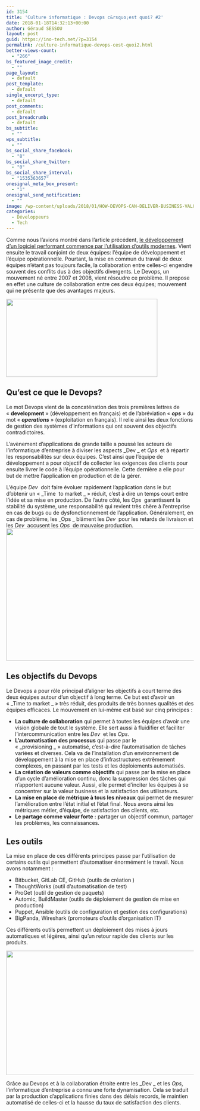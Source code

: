 ```yaml
---
id: 3154
title: 'Culture informatique : Devops c&rsquo;est quoi? #2'
date: 2018-01-18T14:32:13+00:00
author: Géraud SESSOU
layout: post
guid: https://ino-tech.net/?p=3154
permalink: /culture-informatique-devops-cest-quoi2.html
better-views-count:
  - "266"
bs_featured_image_credit:
  - ""
page_layout:
  - default
post_template:
  - default
single_excerpt_type:
  - default
post_comments:
  - default
post_breadcrumb:
  - default
bs_subtitle:
  - ""
wps_subtitle:
  - ""
bs_social_share_facebook:
  - "8"
bs_social_share_twitter:
  - "0"
bs_social_share_interval:
  - "1535363657"
onesignal_meta_box_present:
  - "1"
onesignal_send_notification:
  - ""
image: /wp-content/uploads/2018/01/HOW-DEVOPS-CAN-DELIVER-BUSINESS-VALUE.png
categories:
  - Développeurs
  - Tech
---
```

Comme nous l&rsquo;avions montré dans l&rsquo;article précédent, [le développement d&rsquo;un logiciel performant commence par l&rsquo;utilisation d&rsquo;outils modernes](https://ino-tech.net/outils-pour-les-developpeurs-aujourdhui.html). Vient ensuite le travail conjoint de deux équipes: l&rsquo;équipe de développement et l&rsquo;équipe opérationnelle. Pourtant, la mise en commun du travail de deux équipes n&rsquo;étant pas toujours facile, la collaboration entre celles-ci engendre souvent des conflits dus à des objectifs divergents. Le Devops, un mouvement né entre 2007 et 2008, vient résoudre ce problème. Il propose en effet une culture de collaboration entre ces deux équipes; mouvement qui ne présente que des avantages majeurs.

[<img class="wp-image-3158 aligncenter" src="https://ino-tech.net/wp-content/uploads/2018/01/devops-process.png" alt="" width="406" height="209" srcset="https://inotech008.000webhostapp.com/wp-content/uploads/2018/01/devops-process.png 1982w, https://inotech008.000webhostapp.com/wp-content/uploads/2018/01/devops-process-300x154.png 300w, https://inotech008.000webhostapp.com/wp-content/uploads/2018/01/devops-process-768x395.png 768w, https://inotech008.000webhostapp.com/wp-content/uploads/2018/01/devops-process-1024x527.png 1024w, https://inotech008.000webhostapp.com/wp-content/uploads/2018/01/devops-process-1130x580.png 1130w" sizes="(max-width: 406px) 85vw, 406px" />](https://ino-tech.net/wp-content/uploads/2018/01/devops-process.png)

## Qu&rsquo;est ce que le Devops?

Le mot Devops vient de la concaténation des trois premières lettres de « **development** » (développement en français) et de l&rsquo;abréviation « **_ops_** » du mot « _**operations**_ » (exploitation en français). Il relie ainsi les deux fonctions de gestion des systèmes d&rsquo;informations qui ont souvent des objectifs contradictoires.

L’avènement d&rsquo;applications de grande taille a poussé les acteurs de l&rsquo;informatique d&rsquo;entreprise à diviser les aspects _Dev _ et _Ops_  et à répartir les responsabilités sur deux équipes. C&rsquo;est ainsi que l&rsquo;équipe de développement a pour objectif de collecter les exigences des clients pour ensuite livrer le code à l&rsquo;équipe opérationnelle. Cette dernière a elle pour but de mettre l&rsquo;application en production et de la gérer.

L&rsquo;équipe _Dev_  doit faire évoluer rapidement l&rsquo;application dans le but d&rsquo;obtenir un « _Time  to market _ » réduit, c&rsquo;est à dire un temps court entre l&rsquo;idée et sa mise en production. De l&rsquo;autre côté, les _Ops_  garantissent la stabilité du système, une responsabilité qui revient très chère à l&rsquo;entreprise en cas de bugs ou de dysfonctionnement de l’application. Généralement, en cas de problème, les _Ops _ blâment les _Dev_  pour les retards de livraison et les _Dev_  accusent les _Ops_  de mauvaise production.[<img class="aligncenter wp-image-3268" title="anti connection wall" src="https://ino-tech.net/wp-content/uploads/2018/01/devops-games-english-xp-days-2013-20-638-300x161.jpg" alt="" width="660" height="354" srcset="https://inotech008.000webhostapp.com/wp-content/uploads/2018/01/devops-games-english-xp-days-2013-20-638-300x161.jpg 300w, https://inotech008.000webhostapp.com/wp-content/uploads/2018/01/devops-games-english-xp-days-2013-20-638.jpg 638w" sizes="(max-width: 709px) 85vw, (max-width: 909px) 67vw, (max-width: 984px) 61vw, (max-width: 1362px) 45vw, 600px" />](https://ino-tech.net/wp-content/uploads/2018/01/devops-games-english-xp-days-2013-20-638.jpg)

## Les objectifs du Devops

Le Devops a pour rôle principal d&rsquo;aligner les objectifs à court terme des deux équipes autour d&rsquo;un objectif à long terme. Ce but est d&rsquo;avoir un « _Time to market _ » très réduit, des produits de très bonnes qualités et des équipes efficaces. Le mouvement en lui-même est basé sur cinq principes :

  * **La culture de collaboration** qui permet à toutes les équipes d&rsquo;avoir une vision globale de tout le système. Elle sert aussi à fluidifier et faciliter l&rsquo;intercommunication entre les _Dev_  et les _Ops_.
  * **L&rsquo;automatisation** **des processus** qui passe par le « _provisioning _ » automatisé, c&rsquo;est-à-dire l&rsquo;automatisation de tâches variées et diverses. Cela va de l’installation d’un environnement de développement à la mise en place d’infrastructures extrêmement complexes, en passant par les tests et les déploiements automatisés.
  * **La création de valeurs comme objectifs** qui passe par la mise en place d&rsquo;un cycle d&rsquo;amélioration continu, donc la suppression des tâches qui n&rsquo;apportent aucune valeur. Aussi, elle permet d&rsquo;inciter les équipes à se concentrer sur la valeur business et la satisfaction des utilisateurs.
  * **La mise en place de métrique à tous les niveaux** qui permet de mesurer l&rsquo;amélioration entre l&rsquo;état initial et l&rsquo;état final. Nous avons ainsi les métriques métier, d&rsquo;équipe, de satisfaction des clients, etc.
  * **Le partage comme valeur forte :** partager un objectif commun, partager les problèmes, les connaissances.

## Les outils

La mise en place de ces différents principes passe par l&rsquo;utilisation de certains outils qui permettent d&rsquo;automatiser énormément le travail. Nous avons notamment :

  * Bitbucket, GitLab CE, GitHub (outils de création )
  * ThoughtWorks (outil d&rsquo;automatisation de test)
  * ProGet (outil de gestion de paquets)
  * Automic, BuildMaster (outils de déploiement de gestion de mise en production)
  * Puppet, Ansible (outils de configuration et gestion des configurations)
  * BigPanda, Wireshark (promoteurs d&rsquo;outils d&rsquo;organisation IT)

Ces différents outils permettent un déploiement des mises à jours automatiques et légères, ainsi qu&rsquo;un retour rapide des clients sur les produits.

[<img class="aligncenter wp-image-3269" title="devops tools" src="https://ino-tech.net/wp-content/uploads/2018/01/DevOps_Tools_itservices-infofaces-300x150.jpg" alt="" width="666" height="333" srcset="https://inotech008.000webhostapp.com/wp-content/uploads/2018/01/DevOps_Tools_itservices-infofaces-300x150.jpg 300w, https://inotech008.000webhostapp.com/wp-content/uploads/2018/01/DevOps_Tools_itservices-infofaces-768x384.jpg 768w, https://inotech008.000webhostapp.com/wp-content/uploads/2018/01/DevOps_Tools_itservices-infofaces.jpg 900w" sizes="(max-width: 709px) 85vw, (max-width: 909px) 67vw, (max-width: 984px) 61vw, (max-width: 1362px) 45vw, 600px" />](https://ino-tech.net/wp-content/uploads/2018/01/DevOps_Tools_itservices-infofaces.jpg)

Grâce au Devops et à la collaboration étroite entre les _Dev _ et les _Ops_, l&rsquo;informatique d&rsquo;entreprise a connu une forte dynamisation. Cela se traduit par la production d&rsquo;applications finies dans des délais records, le maintien automatisé de celles-ci et la hausse du taux de satisfaction des clients.